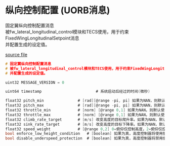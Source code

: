 # 纵向控制配置 (UORB消息)

固定翼纵向控制配置消息  
被fw_lateral_longitudinal_control模块和TECS使用，用于约束FixedWingLongitudinalSetpoint消息  
并配置生成的设定值。

[source file](https://github.com/PX4/PX4-Autopilot/blob/main/msg/versioned/LongitudinalControlConfiguration.msg)

```c
# 固定翼纵向控制配置消息
# 被fw_lateral_longitudinal_control模块和TECS使用，用于约束FixedWingLongitudinalSetpoint消息
# 并配置生成的设定值。

uint32 MESSAGE_VERSION = 0

uint64 timestamp                        # 系统启动后经过的时间(微秒)

float32 pitch_min   			# [rad][@range -pi, pi] 如果为NAN，则默认使用FW_P_LIM_MIN的值。
float32 pitch_max   			# [rad][@range -pi, pi] 如果为NAN，则默认使用FW_P_LIM_MAX的值。
float32 throttle_min 			# [norm] [@range 0,1] 如果为NAN，则默认使用FW_THR_MIN的值。
float32 throttle_max 			# [norm] [@range 0,1] 如果为NAN，则默认使用FW_THR_MAX的值。
float32 climb_rate_target 		# [m/s] 改变高度的目标爬升率。如果为NAN，默认使用FW_T_CLIMB_MAX。FixedWingLongitudinalSetpoint中直接设置height_rate时不会使用此值。
float32 sink_rate_target 		# [m/s] 改变高度的目标下降率。如果为NAN，默认使用FW_T_SINK_MAX。FixedWingLongitudinalSetpoint中直接设置height_rate时不会使用此值。
float32 speed_weight 			# [@range 0,2] 0=俯仰仅控制高度，2=俯仰仅控制空速
bool enforce_low_height_condition 	# [boolean] 如果为真，高度控制器将使用替代时间常数以实现更精确的高度跟踪
bool disable_underspeed_protection 	# [boolean] 如果为真，高度控制器将禁用低速保护功能
```